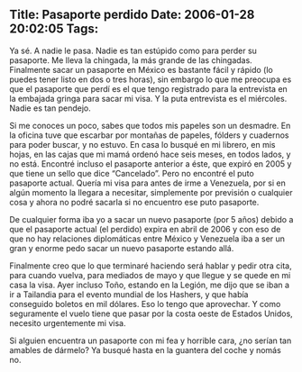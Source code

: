 Title: Pasaporte perdido
Date: 2006-01-28 20:02:05
Tags: 
---
<p>Ya sé. A nadie le pasa. Nadie es tan estúpido como para perder su pasaporte. Me lleva la chingada, la más grande de las chingadas. Finalmente sacar un pasaporte en México es bastante fácil y rápido (lo puedes tener listo en dos o tres horas), sin embargo lo que me preocupa es que el pasaporte que perdí es el que tengo registrado para la entrevista en la embajada gringa para sacar mi visa. Y la puta entrevista es el miércoles. Nadie es tan pendejo.</p>

<p>Si me conoces un poco, sabes que todos mis papeles son un desmadre. En la oficina tuve que escarbar por montañas de papeles, fólders y cuadernos para poder buscar, y no estuvo. En casa lo busqué en mi librero, en mis hojas, en las cajas que mi mamá ordenó hace seis meses, en todos lados, y no está. Encontré incluso el pasaporte anterior a éste, que expiró en 2005 y que tiene un sello que dice &#8220;Cancelado&#8221;. Pero no encontré el puto pasaporte actual. Quería mi visa para antes de irme a Venezuela, por si en algún momento la llegara a necesitar, simplemente por previsión o cualquier cosa y ahora no podré sacarla si no encuentro ese puto pasaporte.</p>

<p>De cualquier forma iba yo a sacar un nuevo pasaporte (por 5 años) debido a que el pasaporte actual (el perdido) expira en abril de 2006 y con eso de que no hay relaciones diplomáticas entre México y Venezuela iba a ser un gran y enorme pedo sacar un nuevo pasaporte estando allá.</p>

<p>Finalmente creo que lo que terminaré haciendo será hablar y pedir otra cita, para cuando vuelva, para mediados de mayo y que llegue y se quede en mi casa la visa. Ayer incluso Toño, estando en la Legión, me dijo que se iban a ir a Tailandia para el evento mundial de los Hashers, y que había conseguido boletos en mil dólares. Eso lo tengo que aprovechar. Y como seguramente el vuelo tiene que pasar por la costa oeste de Estados Unidos, necesito urgentemente mi visa.</p>

<p>Si alguien encuentra un pasaporte con mi fea y horrible cara, ¿no serían tan amables de dármelo? Ya busqué hasta en la guantera del coche y nomás no.</p>

